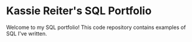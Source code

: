 # Kassie Reiter's SQL Portfolio

Welcome to my SQL portfolio! This code repository contains examples of SQL I've written. 
